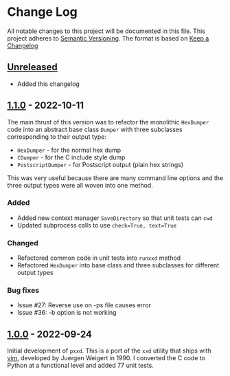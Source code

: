 # Change Log
All notable changes to this project will be documented in this file.
This project adheres to [Semantic Versioning](http://semver.org/).
The format is based on [Keep a Changelog](http://keepachangelog.com/)

## [Unreleased]
- Added this changelog

## [1.1.0] - 2022-10-11

The main thrust of this version was to refactor the monolithic `HexDumper`
code into an abstract base class `Dumper` with three subclasses corresponding
to their output type:
- `HexDumper` - for the normal hex dump
- `CDumper` - for the C include style dump
- `PostscriptDumper` - for Postscript output (plain hex strings)

This was very useful because there are many command line options
and the three output types were all woven into one method.

### Added
- Added new context manager `SaveDirectory` so that unit tests can `cwd`
- Updated subprocess calls to use `check=True, text=True`

### Changed
- Refactored common code in unit tests into `runxxd` method
- Refactored `HexDumper` into base class and three subclasses for different output types

### Bug fixes
- Issue #27: Reverse use on -ps file causes error
- Issue #36: -b option is not working 

## [1.0.0] - 2022-09-24

Initial development of `pxxd`.  This is a port of the `xxd` utility that ships
with [vim](https://www.vim.org/), developed by Juergen Weigert in 1990.  I converted
the C code to Python at a functional level and added 77 unit tests.

[Unreleased]: https://github.com/philhanna/xxd/compare/1.1.0..HEAD
[1.1.0]: https://github.com/philhanna/xxd/compare/1.0.0..1.1.0
[1.0.0]: https://github.com/philhanna/xxd/compare/2cc47..1.1.0
